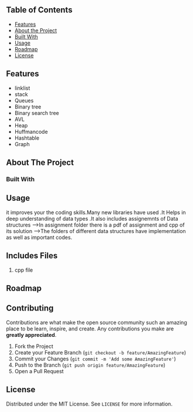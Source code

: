 


<br />




<!-- TABLE OF CONTENTS -->
## Table of Contents

* [Features](#features)
* [About the Project](#abouttheproject)
* [Built With](#builtwith)
* [Usage](#usage)
* [Roadmap](#roadmap)
* [License](#license)




## Features

-   linklist
-   stack
-   Queues
-   Binary tree
-   Binary search tree
-   AVL
-   Heap
-   Huffmancode
-   Hashtable
-   Graph



<!-- ABOUT THE PROJECT -->
## About The Project


### Built With



<!-- GETTING STARTED -->

## Usage

it improves your the coding skills.Many new libraries have used .It Helps in deep understanding of data types .It also includes assignemnts of Data structures 
-->In assignment folder there is a pdf of assignment and cpp of its solution
-->The folders of different data structures have implementation as well as important codes.




## Includes Files
1. cpp file


<!-- ROADMAP -->
## Roadmap

<!-- CONTRIBUTING -->
## Contributing

Contributions are what make the open source community such an amazing place to be learn, inspire, and create. Any contributions you make are **greatly appreciated**.

1. Fork the Project
2. Create your Feature Branch (`git checkout -b feature/AmazingFeature`)
3. Commit your Changes (`git commit -m 'Add some AmazingFeature'`)
4. Push to the Branch (`git push origin feature/AmazingFeature`)
5. Open a Pull Request

<!-- LICENSE -->
## License
Distributed under the MIT License. See `LICENSE` for more information.

